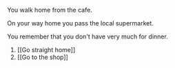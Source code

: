 You walk home from the cafe.

On your way home you pass the local supermarket.

You remember that you don't have very much for dinner.

1. [[Go straight home]]
2. [[Go to the shop]]

